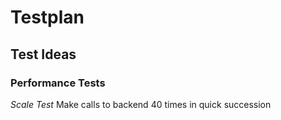 # Testplan

## Test Ideas

### Performance Tests

*Scale Test*
Make calls to backend 40 times in quick succession
